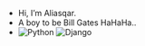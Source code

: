 - Hi, I’m Aliasqar.
- A boy to be Bill Gates HaHaHa..
- ![Python](https://img.shields.io/badge/Python-blue) ![Django](https://img.shields.io/badge/Django-Green)
<!---
aliasqardehqani/aliasqardehqani is a ✨ special ✨ repository because its `README.md` (this file) appears on your GitHub profile.
You can click the Preview link to take a look at your changes.
--->
